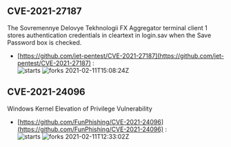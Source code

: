 ## CVE-2021-27187
 The Sovremennye Delovye Tekhnologii FX Aggregator terminal client 1 stores authentication credentials in cleartext in login.sav when the Save Password box is checked.

- [https://github.com/jet-pentest/CVE-2021-27187](https://github.com/jet-pentest/CVE-2021-27187) :  
![starts](https://img.shields.io/github/stars/jet-pentest/CVE-2021-27187.svg) 
![forks](https://img.shields.io/github/forks/jet-pentest/CVE-2021-27187.svg) 
2021-02-11T15:08:24Z

## CVE-2021-24096
 Windows Kernel Elevation of Privilege Vulnerability

- [https://github.com/FunPhishing/CVE-2021-24096](https://github.com/FunPhishing/CVE-2021-24096) :  
![starts](https://img.shields.io/github/stars/FunPhishing/CVE-2021-24096.svg) 
![forks](https://img.shields.io/github/forks/FunPhishing/CVE-2021-24096.svg) 
2021-02-11T12:33:02Z

